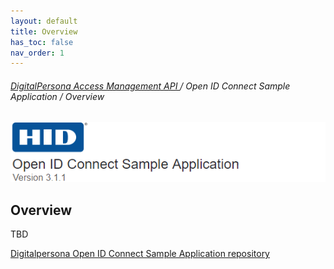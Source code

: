 ```yaml
---
layout: default
title: Overview
has_toc: false  
nav_order: 1
---
```



###### [DigitalPersona Access Management API ](https://lenhodgeman.github.io/digitalpersona-access-management-api/)/ Open ID Connect Sample Application / Overview  

![](docs/assets/HID-DPAM-oidc.png)  

## Overview

TBD

[Digitalpersona Open ID Connect Sample Application repository](https://github.com/LenHodgeman/digitalpersona-oidc-sample-app/)
